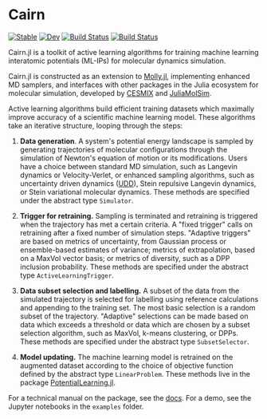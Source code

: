 # Cairn

[![Stable](https://img.shields.io/badge/docs-stable-blue.svg)](https://cesmix-mit.github.io/Cairn.jl/stable/)
[![Dev](https://img.shields.io/badge/docs-dev-blue.svg)](https://cesmix-mit.github.io/Cairn.jl/dev/)
[![Build Status](https://github.com/cesmix-mit/Cairn.jl/actions/workflows/CI.yml/badge.svg?branch=main)](https://github.com/cesmix-mit/Cairn.jl/actions/workflows/CI.yml?query=branch%3Amain)
[![Build Status](https://travis-ci.com/cesmix-mit/Cairn.jl.svg?branch=main)](https://travis-ci.com/cesmix-mit/Cairn.jl)
<!-- [![Build Status](https://ci.appveyor.com/api/projects/status/github/cesmix-mit/Cairn.jl?svg=true)](https://ci.appveyor.com/project/cesmix-mit/Cairn-jl)
[![Coverage](https://codecov.io/gh/cesmix-mit/Cairn.jl/branch/main/graph/badge.svg)](https://codecov.io/gh/cesmix-mit/Cairn.jl)
[![Coverage](https://coveralls.io/repos/github/cesmix-mit/Cairn.jl/badge.svg?branch=main)](https://coveralls.io/github/cesmix-mit/Cairn.jl?branch=main) -->

Cairn.jl is a toolkit of active learning algorithms for training machine learning interatomic potentials (ML-IPs) for molecular dynamics simulation. 

Cairn.jl is constructed as an extension to [Molly.jl](https://github.com/JuliaMolSim/Molly.jl), implementing enhanced MD samplers, and interfaces with other packages in the Julia ecosystem for molecular simulation, developed by [CESMIX](https://github.com/cesmix-mit) and [JuliaMolSim](https://github.com/JuliaMolSim). 

Active learning algorithms build efficient training datasets which maximally improve accuracy of a scientific machine learning model. These algorithms take an iterative structure, looping through the steps: 

1. **Data generation**. A system's potential energy landscape is sampled by generating trajectories of molecular configurations through the simulation of Newton's equation of motion or its modifications. Users have a choice between standard MD simulation, such as Langevin dynamics or Velocity-Verlet, or enhanced sampling algorithms, such as uncertainty driven dynamics ([UDD](https://www.nature.com/articles/s43588-023-00406-5)), Stein repulsive Langevin dynamics, or Stein variational molecular dynamics. These methods are specified under the abstract type `Simulator`. 

2. **Trigger for retraining.** Sampling is terminated and retraining is triggered when the trajectory has met a certain criteria. A "fixed trigger" calls on retraining after a fixed number of simulation steps. "Adaptive triggers" are based on metrics of uncertainty, from Gaussian process or ensemble-based estimates of variance; metrics of extrapolation, based on a MaxVol vector basis; or metrics of diversity, such as a DPP inclusion probability. These methods are specified under the abstract type `ActiveLearningTrigger`.

3. **Data subset selection and labelling.** A subset of the data from the simulated trajectory is selected for labelling using reference calculations and appending to the training set. The most basic selection is a random subset of the trajectory. "Adaptive" selections can be made based on data which exceeds a threshold or data which are chosen by a subset selection algorithm, such as MaxVol, k-means clustering, or DPPs. These methods are specified under the abstract type `SubsetSelector`. 

4. **Model updating.** The machine learning model is retrained on the augmented dataset according to the choice of objective function defined by the abstract type `LinearProblem`. These methods live in the package [PotentialLearning.jl](https://github.com/cesmix-mit/PotentialLearning.jl).


For a technical manual on the package, see the [docs](cesmix-mit.github.io/Cairn.jl/). For a demo, see the Jupyter notebooks in the `examples` folder. 


